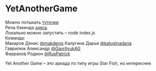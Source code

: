 # YetAnotherGame    
Можно потыкать [туточки](https://www.google.com)  
Репа бэкенда [здесь](https://github.com/go-park-mail-ru/2018_2_YetAnotherGame)  
Локально можно запустить – node index.js  
Команда:  
Макаров Денис [@makdenis](https://github.com/makdenis) 
Калугина Дарья [@kaluginadaria](https://github.com/kaluginadaria)    
Гаврилюк Александр [@GavrilyukAG](https://github.com/GavrilyukAG)     
Фаррахов Родион [@RusPatrick](https://github.com/RusPatrick)      

Yet Another Game – это аркада по типу игры Star Fish, но интереснее  
